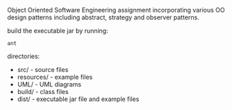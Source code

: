 Object Oriented Software Engineering assignment incorporating various OO design patterns including abstract, strategy and observer patterns.

build the executable jar by running:
```
ant
```

directories:
* src/ - source files
* resources/ - example files
* UML/ - UML diagrams
* build/ - class files
* dist/ - executable jar file and example files
